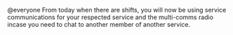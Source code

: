 @everyone From today when there are shifts, you will now be using service communications for your respected service and the multi-comms radio incase you need to chat to another member of another service.